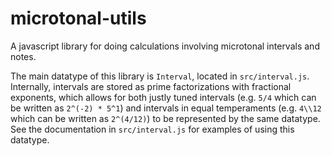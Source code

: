 # microtonal-utils

A javascript library for doing calculations involving microtonal intervals and
notes.

The main datatype of this library is `Interval`, located in `src/interval.js`.
Internally, intervals are stored as prime factorizations with fractional
exponents, which allows for both justly tuned intervals (e.g. `5/4` which can be
written as `2^(-2) * 5^1`) and intervals in equal temperaments (e.g. `4\\12`
which can be written as `2^(4/12)`) to be represented by the same datatype. See
the documentation in `src/interval.js` for examples of using this datatype.
